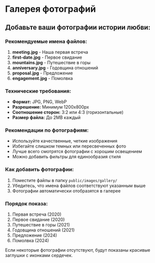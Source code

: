 # Галерея фотографий

## Добавьте ваши фотографии истории любви:

### Рекомендуемые имена файлов:

1. **meeting.jpg** - Наша первая встреча
2. **first-date.jpg** - Первое свидание  
3. **mountains.jpg** - Путешествие в горы
4. **anniversary.jpg** - Годовщина отношений
5. **proposal.jpg** - Предложение
6. **engagement.jpg** - Помолвка

### Технические требования:

- **Формат:** JPG, PNG, WebP
- **Разрешение:** Минимум 1200x800px
- **Соотношение сторон:** 3:2 или 4:3 (горизонтальные)
- **Размер файла:** До 2MB каждый

### Рекомендации по фотографиям:

- Используйте качественные, четкие изображения
- Избегайте слишком темных или пересвеченных фото
- Лучше всего смотрятся фотографии с хорошим освещением
- Можно добавить фильтры для единообразия стиля

### Как добавить фотографии:

1. Поместите файлы в папку `public/images/gallery/`
2. Убедитесь, что имена файлов соответствуют указанным выше
3. Фотографии автоматически отобразятся в галерее

### Порядок показа:

1. Первая встреча (2020)
2. Первое свидание (2020)
3. Путешествие в горы (2021)
4. Годовщина отношений (2021)
5. Предложение (2024)
6. Помолвка (2024)

Если некоторые фотографии отсутствуют, будут показаны красивые заглушки с иконками сердечек. 